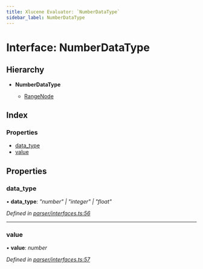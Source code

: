 ```yaml
---
title: Xlucene Evaluator: `NumberDataType`
sidebar_label: NumberDataType
---
```


# Interface: NumberDataType

## Hierarchy

* **NumberDataType**

  * [RangeNode](rangenode.md)

## Index

### Properties

* [data_type](numberdatatype.md#data_type)
* [value](numberdatatype.md#value)

## Properties

###  data_type

• **data_type**: *"number" | "integer" | "float"*

*Defined in [parser/interfaces.ts:56](https://github.com/terascope/teraslice/blob/fd211a8bb/packages/xlucene-evaluator/src/parser/interfaces.ts#L56)*

___

###  value

• **value**: *number*

*Defined in [parser/interfaces.ts:57](https://github.com/terascope/teraslice/blob/fd211a8bb/packages/xlucene-evaluator/src/parser/interfaces.ts#L57)*
